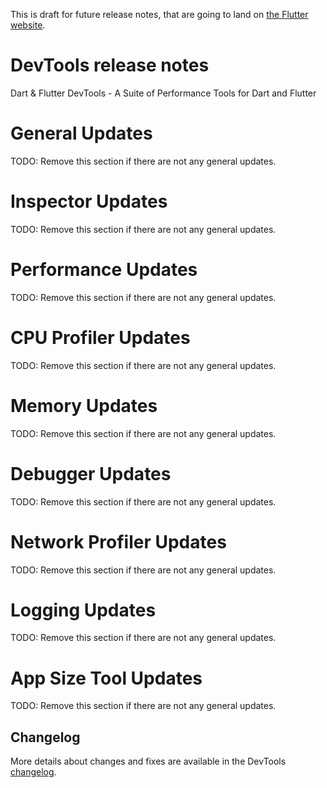 This is draft for future release notes, that are going to land on
[the Flutter website](https://docs.flutter.dev/development/tools/devtools/release-notes).

# DevTools <number> release notes

Dart & Flutter DevTools - A Suite of Performance Tools for Dart and Flutter

# General Updates
TODO: Remove this section if there are not any general updates.

# Inspector Updates
TODO: Remove this section if there are not any general updates.

# Performance Updates
TODO: Remove this section if there are not any general updates.

# CPU Profiler Updates
TODO: Remove this section if there are not any general updates.

# Memory Updates
TODO: Remove this section if there are not any general updates.

# Debugger Updates
TODO: Remove this section if there are not any general updates.

# Network Profiler Updates
TODO: Remove this section if there are not any general updates.

# Logging Updates
TODO: Remove this section if there are not any general updates.

# App Size Tool Updates
TODO: Remove this section if there are not any general updates.

## Changelog
More details about changes and fixes are available in the DevTools
[changelog](https://github.com/flutter/devtools/blob/master/CHANGELOG.md).
